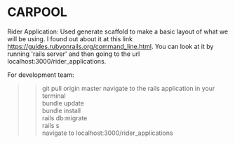 # CARPOOL
Rider Application: Used generate  scaffold to make a basic layout of what we will be using. I found out about it at this link https://guides.rubyonrails.org/command_line.html. You can look at it by running 'rails server' and then going to the url localhost:3000/rider_applications.  
  
  For development team:  
  >>git pull origin master
  navigate to the rails application in your terminal  
  >> bundle update  
  >> bundle install  
  >> rails db:migrate  
  >> rails s  
  navigate to localhost:3000/rider_applications
  
  

